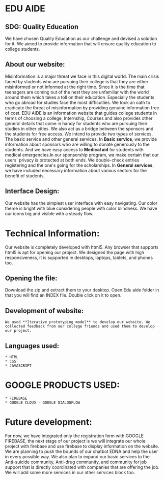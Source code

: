 # EDU AIDE
## SDG: Quality Education
We have chosen Quality Education as our challenge and devised a solution for it. 
We aimed to provide information that will ensure quality education to college students.
## About our website:
  Misinformation is a major threat we face in this digital world. The main crisis faced by students who are pursuing their college is that they are either misinformed or not informed at the right time. Since it is the time that teenagers are coming out of the nest they are unfamiliar with the world around them which takes a toll on their education. Especially the students who go abroad for studies face the most difficulties.  We took an oath to eradicate the threat of misinformation by providing genuine information free of cost.
  EDU AIDE is an information website that guides college students in terms of choosing a college, Internship, Courses and also provides other general details that come in handy for students who are pursuing their studies in other cities. We also act as a bridge between the sponsors and the students for free access.
We intend to provide two types of services. The basic service and other general services.
  In **Basic service**, we provide information about sponsors who are willing to donate generously to the students. And we have easy access to **Medical aid** for students with medical emergencies.In our sponsorship program, we make certain that our users' privacy is protected at both ends. We double-check entries registering and the one's going for the scholarships.  In **General services**, we have included necessary information about various sectors for the benefit of students.
  ## Interface Design:
   Our website has the simplest user interface with easy navigating. Our color theme is bright with blue considering people with color blindness. We have our icons big and visible with a steady flow.

# Technical Information:
  Our website is completely developed with html5. Any browser that supports html5 is apt for opening our project. We designed the page with high responsiveness, it is supported in desktops, laptops, tablets, and phones too.
  ## Opening the file:
  Download the zip and extract them to your desktop. Open Edu aide folder in that you will find an INDEX file. Double click on it to open.
  ## Development of website:
    We used **Iterative prototyping model** to develop our website. We collected feedback from our college friends and used them to develop our project.
  ## Languages used:
    * HTML
    * CSS
    * JAVASCRIPT
   # GOOGLE PRODUCTS USED:
    * FIREBASE
    * GOOGLE CLOUD - GOOGLE DIALOGFLOW
# Future development:
   For now, we have integrated only the registration form with GOOGLE FIREBASE, the next stage of our project is we will integrate our whole project with firebase and use firebase to display information on the website. We are planning to push the bounds of our chatbot EDNA and help the user in every possible way. We also plan to expand our basic services to the Anti-suicide community, Anti-drug community, and community for job support that is directly coordinated with companies that are offering the job. We will add some more services in our other services block too.
   
